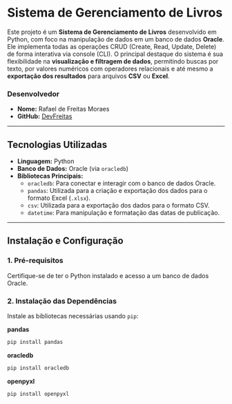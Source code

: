 # Sistema de Gerenciamento de Livros

Este projeto é um **Sistema de Gerenciamento de Livros** desenvolvido em Python, com foco na manipulação de dados em um banco de dados **Oracle**. Ele implementa todas as operações CRUD (Create, Read, Update, Delete) de forma interativa via console (CLI).
O principal destaque do sistema é sua flexibilidade na **visualização e filtragem de dados**, permitindo buscas por texto, por valores numéricos com operadores relacionais e até mesmo a **exportação dos resultados** para arquivos **CSV** ou **Excel**.

### Desenvolvedor 
* **Nome:** Rafael de Freitas Moraes
* **GitHub:** <a href="https://github.com/devfreitas" target="_blank">DevFreitas</a>

---

## Tecnologias Utilizadas

* **Linguagem:** Python
* **Banco de Dados:** Oracle (via `oracledb`)
* **Bibliotecas Principais:**
    * `oracledb`: Para conectar e interagir com o banco de dados Oracle.
    * `pandas`: Utilizada para a criação e exportação dos dados para o formato Excel (`.xlsx`).
    * `csv`: Utilizada para a exportação dos dados para o formato CSV.
    * `datetime`: Para manipulação e formatação das datas de publicação.

---

## Instalação e Configuração

### 1. Pré-requisitos

Certifique-se de ter o Python instalado e acesso a um banco de dados Oracle.

### 2. Instalação das Dependências

Instale as bibliotecas necessárias usando `pip`:

**pandas**
```bash
pip install pandas
```
**oracledb**
```bash
pip install oracledb
```
**openpyxl**
```bash
pip install openpyxl
```
